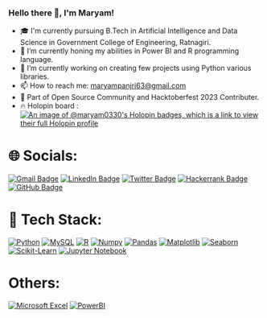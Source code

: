 ### Hello there 👋, I'm Maryam! 

- 🎓 I'm currently pursuing B.Tech in Artificial Intelligence and Data Science in Government College of Engineering, Ratnagiri.
- 🌱 I’m currently honing my abilities in Power BI and R programming language.
- 🔭 I’m currently working on creating few projects using Python various libraries.
- 📫 How to reach me: maryampanjri63@gmail.com
- 🚀 Part of Open Source Community and Hacktoberfest 2023 Contributer.
- 🔥 Holopin board : 
      [![An image of @maryam0330's Holopin badges, which is a link to view their full Holopin profile](https://holopin.me/maryam0330)](https://holopin.io/@maryam0330)

# 🌐 Socials:

<a href="" target="_top"><img src="https://img.shields.io/badge/Gmail-D14836?style=for-the-badge&logo=gmail&logoColor=white" alt="Gmail Badge"></a>
<a href="https://www.linkedin.com/in/maryam-panjri/" target="_blank"><img src="https://img.shields.io/badge/LinkedIn-blue?style=for-the-badge&logo=linkedin&logoColor=white" alt="LinkedIn Badge"></a>
<a href="https://twitter.com/maryam_panjri" target="_blank"><img src="https://img.shields.io/badge/Twitter-blue?style=for-the-badge&logo=twitter&logoColor=white" alt="Twitter Badge"></a>
<a href="https://www.hackerrank.com/profile/maryampanjri63" target="_blank"><img src="https://img.shields.io/badge/-Hackerrank-2EC866?style=for-the-badge&logo=HackerRank&logoColor=white" alt="Hackerrank Badge"></a>
<a href="https://github.com/Maryam0330" target="_blank"><img src="https://img.shields.io/badge/GitHub-black?style=for-the-badge&logo=github&logoColor=white" alt="GitHub Badge"></a>


# 🔧 Tech Stack:
 
[![Python](https://img.shields.io/badge/python-3670A0?style=for-the-badge&logo=python&logoColor=ffdd54)](https://www.python.org)
[![MySQL](https://img.shields.io/badge/MySQL-007BFF?style=for-the-badge&logo=mysql&logoColor=white)](https://www.mysql.com/)
[![R](https://img.shields.io/badge/R-007BFF?style=for-the-badge&logo=r&logoColor=white)](https://www.r-project.org/)
[![Numpy](https://img.shields.io/badge/numpy-%23013243.svg?style=for-the-badge&logo=numpy&logoColor=white)](https://numpy.org)
[![Pandas](https://img.shields.io/badge/pandas-%23150458.svg?style=for-the-badge&logo=pandas&logoColor=white)](https://pandas.pydata.org)
[![Matplotlib](https://img.shields.io/badge/Matplotlib-%23013243.svg?style=for-the-badge&logo=matplotlib&logoColor=white)](https://matplotlib.org/)
[![Seaborn](https://img.shields.io/badge/Seaborn-%23776A61.svg?style=for-the-badge&logo=seaborn&logoColor=white)](https://seaborn.pydata.org/)
[![Scikit-Learn](https://img.shields.io/badge/Scikit--Learn-%23F7931A.svg?style=for-the-badge&logo=scikit-learn&logoColor=white)](https://scikit-learn.org)
[![Jupyter Notebook](https://img.shields.io/badge/Jupyter-F37626.svg?&style=for-the-badge&logo=Jupyter&logoColor=white)](https://jupyter.org)

# Others:

[![Microsoft Excel](https://img.shields.io/badge/Microsoft_Excel-217346?style=for-the-badge&logo=microsoft-excel&logoColor=white)](https://www.microsoft.com/en-us/microsoft-365/excel)
[![PowerBI](https://img.shields.io/badge/PowerBI-F2C811?style=for-the-badge&logo=powerbi&logoColor=black)](https://powerbi.microsoft.com)
